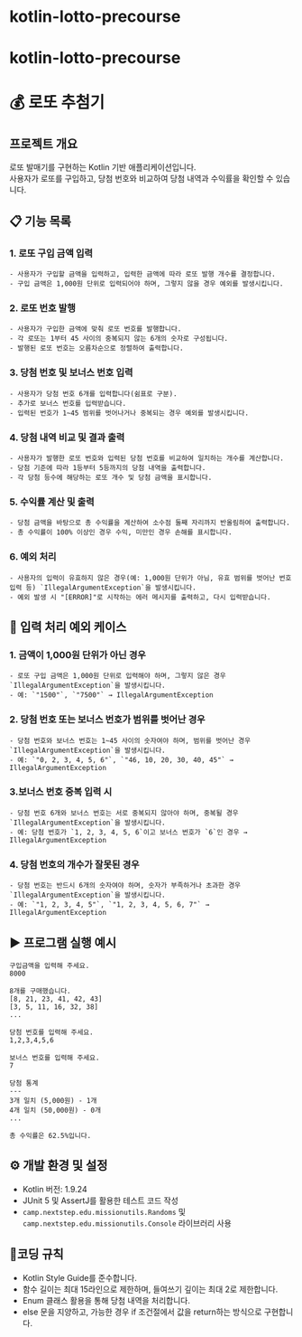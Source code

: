 # kotlin-lotto-precourse

# kotlin-lotto-precourse

# 💰 로또 추첨기

## 프로젝트 개요

로또 발매기를 구현하는 Kotlin 기반 애플리케이션입니다. <br>
사용자가 로또를 구입하고, 당첨 번호와 비교하여 당첨 내역과 수익률을 확인할 수 있습니다. <br>

## 📋 기능 목록

### 1. 로또 구입 금액 입력

    - 사용자가 구입할 금액을 입력하고, 입력한 금액에 따라 로또 발행 개수를 결정합니다.
    - 구입 금액은 1,000원 단위로 입력되어야 하며, 그렇지 않을 경우 예외를 발생시킵니다.

### 2. 로또 번호 발행

    - 사용자가 구입한 금액에 맞춰 로또 번호를 발행합니다.
    - 각 로또는 1부터 45 사이의 중복되지 않는 6개의 숫자로 구성됩니다.
    - 발행된 로또 번호는 오름차순으로 정렬하여 출력합니다.

### 3. 당첨 번호 및 보너스 번호 입력

    - 사용자가 당첨 번호 6개를 입력합니다(쉼표로 구분).
    - 추가로 보너스 번호를 입력받습니다.
    - 입력된 번호가 1~45 범위를 벗어나거나 중복되는 경우 예외를 발생시킵니다.

### 4. 당첨 내역 비교 및 결과 출력

    - 사용자가 발행한 로또 번호와 입력된 당첨 번호를 비교하여 일치하는 개수를 계산합니다.
    - 당첨 기준에 따라 1등부터 5등까지의 당첨 내역을 출력합니다.
    - 각 당첨 등수에 해당하는 로또 개수 및 당첨 금액을 표시합니다.

### 5. 수익률 계산 및 출력

    - 당첨 금액을 바탕으로 총 수익률을 계산하여 소수점 둘째 자리까지 반올림하여 출력합니다.
    - 총 수익률이 100% 이상인 경우 수익, 미만인 경우 손해를 표시합니다.

### 6. 예외 처리

    - 사용자의 입력이 유효하지 않은 경우(예: 1,000원 단위가 아님, 유효 범위를 벗어난 번호 입력 등) `IllegalArgumentException`을 발생시킵니다.
    - 예외 발생 시 "[ERROR]"로 시작하는 에러 메시지를 출력하고, 다시 입력받습니다.

## 💭 입력 처리 예외 케이스

### 1. 금액이 1,000원 단위가 아닌 경우

    - 로또 구입 금액은 1,000원 단위로 입력해야 하며, 그렇지 않은 경우 `IllegalArgumentException`을 발생시킵니다.
    - 예: `"1500"`, `"7500"` → IllegalArgumentException

### 2. 당첨 번호 또는 보너스 번호가 범위를 벗어난 경우

    - 당첨 번호와 보너스 번호는 1~45 사이의 숫자여야 하며, 범위를 벗어난 경우 `IllegalArgumentException`을 발생시킵니다.
    - 예: `"0, 2, 3, 4, 5, 6"`, `"46, 10, 20, 30, 40, 45"` → IllegalArgumentException

### 3.보너스 번호 중복 입력 시

    - 당첨 번호 6개와 보너스 번호는 서로 중복되지 않아야 하며, 중복될 경우 `IllegalArgumentException`을 발생시킵니다.
    - 예: 당첨 번호가 `1, 2, 3, 4, 5, 6`이고 보너스 번호가 `6`인 경우 → IllegalArgumentException

### 4. 당첨 번호의 개수가 잘못된 경우

    - 당첨 번호는 반드시 6개의 숫자여야 하며, 숫자가 부족하거나 초과한 경우 `IllegalArgumentException`을 발생시킵니다.
    - 예: `"1, 2, 3, 4, 5"`, `"1, 2, 3, 4, 5, 6, 7"` → IllegalArgumentException

## ▶️ 프로그램 실행 예시

```text
구입금액을 입력해 주세요.
8000

8개를 구매했습니다.
[8, 21, 23, 41, 42, 43] 
[3, 5, 11, 16, 32, 38] 
...

당첨 번호를 입력해 주세요.
1,2,3,4,5,6

보너스 번호를 입력해 주세요.
7

당첨 통계
---
3개 일치 (5,000원) - 1개
4개 일치 (50,000원) - 0개
...

총 수익률은 62.5%입니다.
```

## ⚙️ 개발 환경 및 설정

- Kotlin 버전: 1.9.24 <br>
- JUnit 5 및 AssertJ를 활용한 테스트 코드 작성 <br>
- `camp.nextstep.edu.missionutils.Randoms` 및 `camp.nextstep.edu.missionutils.Console` 라이브러리 사용

## 📍코딩 규칙

- Kotlin Style Guide를 준수합니다. <br>
- 함수 길이는 최대 15라인으로 제한하며, 들여쓰기 깊이는 최대 2로 제한합니다. <br>
- Enum 클래스 활용을 통해 당첨 내역을 처리합니다. <br>
- else 문을 지양하고, 가능한 경우 if 조건절에서 값을 return하는 방식으로 구현합니다. <br>

